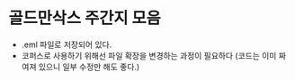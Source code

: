 # 골드만삭스 주간지 모음
- .eml 파일로 저장되어 있다.
- 코퍼스로 사용하기 위해선 파일 확장을 변경하는 과정이 필요하다 (코드는 이미 짜여져 있으니 일부 수정만 해도 좋다.)